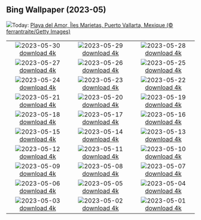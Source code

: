 ## Bing Wallpaper (2023-05)
![](https://www.bing.com/th?id=OHR.HiddenBeach_FR-CA9181643133_UHD.jpg&w=1000)Today: [Playa del Amor, Îles Marietas, Puerto Vallarta, Mexique (© ferrantraite/Getty Images)](https://www.bing.com/th?id=OHR.HiddenBeach_FR-CA9181643133_UHD.jpg)

|      |      |      |
| :----: | :----: | :----: |
|![](https://www.bing.com/th?id=OHR.WesternBrookPond_FR-CA0177161628_UHD.jpg&pid=hp&w=384&h=216&rs=1&c=4)2023-05-30 [download 4k](https://www.bing.com/th?id=OHR.WesternBrookPond_FR-CA0177161628_UHD.jpg)|![](https://www.bing.com/th?id=OHR.Antilles_FR-CA0331900775_UHD.jpg&pid=hp&w=384&h=216&rs=1&c=4)2023-05-29 [download 4k](https://www.bing.com/th?id=OHR.Antilles_FR-CA0331900775_UHD.jpg)|![](https://www.bing.com/th?id=OHR.AloeDichotomum_FR-CA3664633763_UHD.jpg&pid=hp&w=384&h=216&rs=1&c=4)2023-05-28 [download 4k](https://www.bing.com/th?id=OHR.AloeDichotomum_FR-CA3664633763_UHD.jpg)|
|![](https://www.bing.com/th?id=OHR.WatSriSawai_FR-CA5742939278_UHD.jpg&pid=hp&w=384&h=216&rs=1&c=4)2023-05-27 [download 4k](https://www.bing.com/th?id=OHR.WatSriSawai_FR-CA5742939278_UHD.jpg)|![](https://www.bing.com/th?id=OHR.SaksunFaroe_FR-CA5254399709_UHD.jpg&pid=hp&w=384&h=216&rs=1&c=4)2023-05-26 [download 4k](https://www.bing.com/th?id=OHR.SaksunFaroe_FR-CA5254399709_UHD.jpg)|![](https://www.bing.com/th?id=OHR.OldFortress_FR-CA4911220556_UHD.jpg&pid=hp&w=384&h=216&rs=1&c=4)2023-05-25 [download 4k](https://www.bing.com/th?id=OHR.OldFortress_FR-CA4911220556_UHD.jpg)|
|![](https://www.bing.com/th?id=OHR.WesternBoxTurtle_FR-CA4372917092_UHD.jpg&pid=hp&w=384&h=216&rs=1&c=4)2023-05-24 [download 4k](https://www.bing.com/th?id=OHR.WesternBoxTurtle_FR-CA4372917092_UHD.jpg)|![](https://www.bing.com/th?id=OHR.OttawaParliamentBuildings_FR-CA9828346205_UHD.jpg&pid=hp&w=384&h=216&rs=1&c=4)2023-05-23 [download 4k](https://www.bing.com/th?id=OHR.OttawaParliamentBuildings_FR-CA9828346205_UHD.jpg)|![](https://www.bing.com/th?id=OHR.PontdArcole_FR-CA2977507390_UHD.jpg&pid=hp&w=384&h=216&rs=1&c=4)2023-05-22 [download 4k](https://www.bing.com/th?id=OHR.PontdArcole_FR-CA2977507390_UHD.jpg)|
|![](https://www.bing.com/th?id=OHR.EuropeanHoneybee_FR-CA2629596325_UHD.jpg&pid=hp&w=384&h=216&rs=1&c=4)2023-05-21 [download 4k](https://www.bing.com/th?id=OHR.EuropeanHoneybee_FR-CA2629596325_UHD.jpg)|![](https://www.bing.com/th?id=OHR.SumatranRhino_FR-CA2352013373_UHD.jpg&pid=hp&w=384&h=216&rs=1&c=4)2023-05-20 [download 4k](https://www.bing.com/th?id=OHR.SumatranRhino_FR-CA2352013373_UHD.jpg)|![](https://www.bing.com/th?id=OHR.MuseoSoumaya_FR-CA6085499940_UHD.jpg&pid=hp&w=384&h=216&rs=1&c=4)2023-05-19 [download 4k](https://www.bing.com/th?id=OHR.MuseoSoumaya_FR-CA6085499940_UHD.jpg)|
|![](https://www.bing.com/th?id=OHR.CormorantBridge_FR-CA6365490933_UHD.jpg&pid=hp&w=384&h=216&rs=1&c=4)2023-05-18 [download 4k](https://www.bing.com/th?id=OHR.CormorantBridge_FR-CA6365490933_UHD.jpg)|![](https://www.bing.com/th?id=OHR.AmericanWetlands_FR-CA6878373212_UHD.jpg&pid=hp&w=384&h=216&rs=1&c=4)2023-05-17 [download 4k](https://www.bing.com/th?id=OHR.AmericanWetlands_FR-CA6878373212_UHD.jpg)|![](https://www.bing.com/th?id=OHR.MorroJable_FR-CA7137863371_UHD.jpg&pid=hp&w=384&h=216&rs=1&c=4)2023-05-16 [download 4k](https://www.bing.com/th?id=OHR.MorroJable_FR-CA7137863371_UHD.jpg)|
|![](https://www.bing.com/th?id=OHR.OdocoileusVirginianus_FR-CA7349282436_UHD.jpg&pid=hp&w=384&h=216&rs=1&c=4)2023-05-15 [download 4k](https://www.bing.com/th?id=OHR.OdocoileusVirginianus_FR-CA7349282436_UHD.jpg)|![](https://www.bing.com/th?id=OHR.SonnyBonoPelicans_FR-CA7567817557_UHD.jpg&pid=hp&w=384&h=216&rs=1&c=4)2023-05-14 [download 4k](https://www.bing.com/th?id=OHR.SonnyBonoPelicans_FR-CA7567817557_UHD.jpg)|![](https://www.bing.com/th?id=OHR.OttawaTulipFestival_FR-CA3418689058_UHD.jpg&pid=hp&w=384&h=216&rs=1&c=4)2023-05-13 [download 4k](https://www.bing.com/th?id=OHR.OttawaTulipFestival_FR-CA3418689058_UHD.jpg)|
|![](https://www.bing.com/th?id=OHR.FootballField_FR-CA9823444907_UHD.jpg&pid=hp&w=384&h=216&rs=1&c=4)2023-05-12 [download 4k](https://www.bing.com/th?id=OHR.FootballField_FR-CA9823444907_UHD.jpg)|![](https://www.bing.com/th?id=OHR.CordouanLighthouse_FR-CA9060152968_UHD.jpg&pid=hp&w=384&h=216&rs=1&c=4)2023-05-11 [download 4k](https://www.bing.com/th?id=OHR.CordouanLighthouse_FR-CA9060152968_UHD.jpg)|![](https://www.bing.com/th?id=OHR.MuttartConservatory_FR-CA3039307645_UHD.jpg&pid=hp&w=384&h=216&rs=1&c=4)2023-05-10 [download 4k](https://www.bing.com/th?id=OHR.MuttartConservatory_FR-CA3039307645_UHD.jpg)|
|![](https://www.bing.com/th?id=OHR.Atoll_FR-CA8337099101_UHD.jpg&pid=hp&w=384&h=216&rs=1&c=4)2023-05-09 [download 4k](https://www.bing.com/th?id=OHR.Atoll_FR-CA8337099101_UHD.jpg)|![](https://www.bing.com/th?id=OHR.SealLaughing_FR-CA5002988269_UHD.jpg&pid=hp&w=384&h=216&rs=1&c=4)2023-05-08 [download 4k](https://www.bing.com/th?id=OHR.SealLaughing_FR-CA5002988269_UHD.jpg)|![](https://www.bing.com/th?id=OHR.HwangmaesanAzaleas_FR-CA4728441490_UHD.jpg&pid=hp&w=384&h=216&rs=1&c=4)2023-05-07 [download 4k](https://www.bing.com/th?id=OHR.HwangmaesanAzaleas_FR-CA4728441490_UHD.jpg)|
|![](https://www.bing.com/th?id=OHR.Popocatepetl_FR-CA4477017030_UHD.jpg&pid=hp&w=384&h=216&rs=1&c=4)2023-05-06 [download 4k](https://www.bing.com/th?id=OHR.Popocatepetl_FR-CA4477017030_UHD.jpg)|![](https://www.bing.com/th?id=OHR.RebelBase_FR-CA0629555072_UHD.jpg&pid=hp&w=384&h=216&rs=1&c=4)2023-05-05 [download 4k](https://www.bing.com/th?id=OHR.RebelBase_FR-CA0629555072_UHD.jpg)|![](https://www.bing.com/th?id=OHR.ThreeWildebeest_FR-CA0762418214_UHD.jpg&pid=hp&w=384&h=216&rs=1&c=4)2023-05-04 [download 4k](https://www.bing.com/th?id=OHR.ThreeWildebeest_FR-CA0762418214_UHD.jpg)|
|![](https://www.bing.com/th?id=OHR.KlostersSerneus_FR-CA0901362985_UHD.jpg&pid=hp&w=384&h=216&rs=1&c=4)2023-05-03 [download 4k](https://www.bing.com/th?id=OHR.KlostersSerneus_FR-CA0901362985_UHD.jpg)|![](https://www.bing.com/th?id=OHR.QuebecCityBridge_FR-CA9625721926_UHD.jpg&pid=hp&w=384&h=216&rs=1&c=4)2023-05-02 [download 4k](https://www.bing.com/th?id=OHR.QuebecCityBridge_FR-CA9625721926_UHD.jpg)|![](https://www.bing.com/th?id=OHR.ExteriorPreservationHall_FR-CA0966427135_UHD.jpg&pid=hp&w=384&h=216&rs=1&c=4)2023-05-01 [download 4k](https://www.bing.com/th?id=OHR.ExteriorPreservationHall_FR-CA0966427135_UHD.jpg)|
